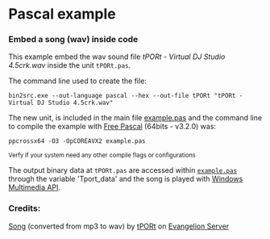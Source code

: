 # Pascal example

### Embed a song (wav) inside code

This example embed the wav sound file *tPORt - Virtual DJ Studio 4.5crk.wav* inside
the unit `tPORt.pas`.

The command line used to create the file:

    bin2src.exe --out-language pascal --hex --out-file tPORt "tPORt - Virtual DJ Studio 4.5crk.wav"

The new unit, is included in the main file [example.pas][6] and the command line to 
compile the example with [Free Pascal][1] (64bits - v3.2.0) was:

    ppcrossx64 -O3 -OpCOREAVX2 example.pas

<sub>Verfy if your system need any other compile flags or configurations</sub>

The output binary data at `tPORt.pas` are accessed within [`example.pas`][6] through 
the variable 'Tport_data' and the song is played with [Windows Multimedia API][2].

### Credits:

[Song][3] (converted from mp3 to wav) by [tPORt][4] on [Evangelion Server][5]

[1]: https://www.freepascal.org/
[2]: https://docs.microsoft.com/en-us/windows/win32/api/mmeapi/
[3]: http://pub.keygenmusic.org/music_mp3/tPORt/tPORt%20-%20Virtual%20DJ%20Studio%204.5crk.mp3
[4]: http://pub.keygenmusic.org/music_mp3/tPORt/
[5]: http://pub.keygenmusic.org/
[6]: ./example.pas


